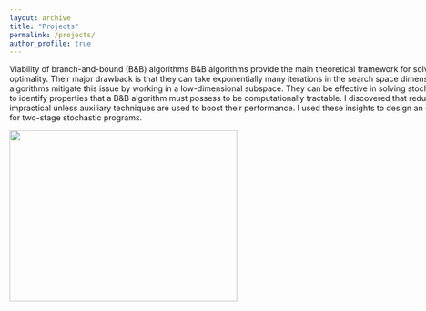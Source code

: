 ```yaml
---
layout: archive
title: "Projects"
permalink: /projects/
author_profile: true
---
```

<html>
  
<body>
  <div style="width: 1000px; height: 350px>
    <div style="width: 500px; height: 350px;float:left">
    <p>Viability of branch-and-bound (B&B) algorithms
        B&B algorithms provide the main theoretical framework for solving nonconvex problems to global optimality. Their major drawback is that they can take exponentially many iterations in the search space dimension to converge. Reduced-space B&B algorithms mitigate this issue by working in a low-dimensional subspace. They can be effective in solving stochastic programs. I built a general theory to identify properties that a B&B algorithm must possess to be computationally tractable. I discovered that reduced-space algorithms may be impractical unless auxiliary techniques are used to boost their performance. I used these insights to design an efficient reduced-space B&B algorithm for two-stage stochastic programs.</p>
    </div>  
     <div style="width: 500px; height: 350px; float:left">
       <img src = "https://rohitkannan.github.io/images/fig1.png" width = "400" height= "300">
    </div>  
  </div>
  
    
  

</body>
</html>
